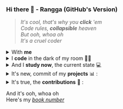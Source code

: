 ### Hi there 👋 - Rangga (GitHub's Version)

<!--
**ranggakd/ranggakd** is a ✨ _special_ ✨ repository because its `README.md` (this file) appears on your GitHub profile.

TODO:
- Finish up the faster code, Medium Story and DEV Blog of Basic Steganography
- Finish up the base64ed repo and deploy the GitHub pages of it
- Finish up the BookMan repo
-->

> *It's cool, that's why you* ***click*** *'em*  
*Code rules,* ***collapsible*** *heaven*  
*But ooh, whoa oh*  
*It's a cruel coder*  

<details>
<summary>
With <strong>me</strong>
</summary>
<center>

|  | I'm a / an |
| :--- | :---: |
| Programmer | ✔ |
| AI Tech Writer | ✔ |
| Data Practitioner | ✔ |
| Statistics & Math Addict | ✔ |
| Open Source Contributor | ✔ |
| Quantum Computing Enthusiast | ✔ |
</center>
</details>

<details>
<summary>
I <strong>code</strong> in the dark of my room 👨‍💻
</summary>
<div align="right">

And I predict my data, **forecasting** from afar (oh)  
"**Unittest**," but it's not just a few  
**Data analysis** keeps me on cue
</div>
</details>

<details>
<summary>
And I <strong>study now</strong>, the current state 💻
</summary>
<div align="right">

Of **Rust** and **Julia** to seal my fate (oh)  
And in **Python**, I find my worth  
"**SQL**", ain't that the geekiest you ever heard?  
I write those, grinding like a coder
</div>
</details>

<details>
<summary>
It's new, commit of my <strong>projects</strong> 📊 :
</summary>

| Project | Medium Story | DEV Blog |
| :---: | :---: | :---: |
| [Regression and Forecasting Metrics Exploration](https://github.com/ranggakd/DAIly/blob/main/ideas/regression_forecasting_metrics/Metrics_Exploration.ipynb) | [📖](https://medium.com/@ranggakd/forecasting-metrics-im-new-i-tried-let-s-talk-f6208c55bc3b) | [👨‍💻](https://dev.to/ranggakd/so-i-explored-forecasting-metrics-now-i-want-your-two-cents-30p0) |
| [Goodbye Average Rating System Hello Helpful Rating System](https://github.com/ranggakd/DAIly/blob/main/ideas/helpful_rating_system/Goodbye_Average_Rating_System_Hello_Helpful_Rating_System.ipynb) | [📖](https://medium.com/@ranggakd/rating-system-is-not-credible-anymore-so-i-propose-a-new-one-24d4b5926702) | [👨‍💻](https://dev.to/ranggakd/beyond-stars-the-helpful-rating-system-outshines-traditional-5-star-reviews-4ahe) |
| [Extract Smart Contract Address Using GraphQL API](https://github.com/ranggakd/DAIly/blob/main/projects/ethereum_address/Extract_Smart_Contract_Address_Using_GraphQL_API.ipynb) | | [👨‍💻](https://dev.to/ranggakd/leveraging-graphql-api-over-web-scraping-a-backend-approach-14km) |
| [Basic Steganography](https://github.com/ranggakd/steganography/blob/main/Exploring_Steganography_In_The_Wild_Part_1.ipynb) | |
| [Fantastic Docs and Where to Find Them](https://github.com/ranggakd/DAIly/blob/main/tips/Fantastic_Docs_and_Where_to_Find_Them.ipynb) | [📖](https://medium.com/@ranggakd/fantastic-docs-and-where-to-find-them-27357e23429) |
| | | [Python & SQL Online Judge Solutions](https://dev.to/ranggakd/series/20410) |
| | | [Data Catalog & Discovery](https://dev.to/ranggakd/series/16098) |
| | | [All About Testing](https://dev.to/ranggakd/series/22338) |
</details>

<details>
<summary>
It's true, the <strong>contributions</strong> 🤖 :
</summary>

| In English | Dalam Bahasa Indonesia |
| :---: | :---: |
| [Pre-Introduction BigOCheatSheet](https://github.com/ranggakd/BigOCheatSheet/tree/pr_only) | [Pra-Pendahuluan BigOCheatSheet](https://github.com/ranggakd/BigOCheatSheet) |
| | [Repository Link Donasi Palestina](https://github.com/ranggakd/Bantu_Palestina) |
| [Clean Code PHP with Refactoring section](https://github.com/ranggakd/clean-code-php/tree/pr_only) | [Kode Bersih PHP dengan bagian pemfaktoran ulang](https://github.com/ranggakd/clean-code-php) |
</details>

And it's ooh, whoa oh  
Here's my [*book number*](https://beacons.ai/ranggakd)
